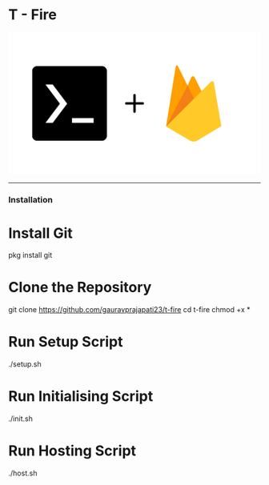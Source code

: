 # T - Fire

![Header Image](header.jpg)

---

### Installation


# Install Git
pkg install git

# Clone the Repository
git clone https://github.com/gauravprajapati23/t-fire
cd t-fire
chmod +x *

# Run Setup Script
./setup.sh

# Run Initialising Script
./init.sh

# Run Hosting Script
./host.sh


